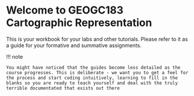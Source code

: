 # Welcome to GEOGC183 Cartographic Representation

This is your workbook for your labs and other tutorials. Please refer to it as a guide for your formative and summative assignments.

!!! note

    You might have noticed that the guides become less detailed as the course progresses. This is deliberate - we want you to get a feel for the process and start coding intuitively, learning to fill in the blanks so you are ready to teach yourself and deal with the truly terrible documentated that exists out there




